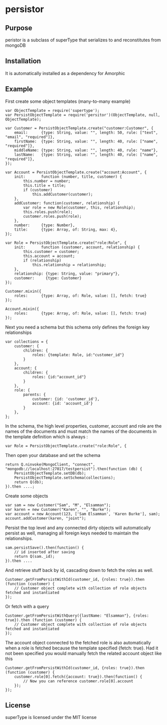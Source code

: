 # persistor

## Purpose

peristor is a subclass of superType that serializes to and reconstitutes from mongoDB

## Installation

It is automatically installed as a dependency for Amorphic

## Example

First create some object templates (many-to-many example) 

    var ObjectTemplate = require('supertype');
    var PersistObjectTemplate = require('persitor')(ObjectTemplate, null, ObjectTemplate);

    var Customer = PersistObjectTemplate.create("customer:Customer", {
        email:		{type: String, value: "", length: 50, rule: ["text", "email", "required"]},
        firstName:  {type: String, value: "", length: 40, rule: ["name", "required"]},
        middleName: {type: String, value: "", length: 40, rule: "name"},
        lastName:	{type: String, value: "", length: 40, rule: ["name", "required"]},
    });
    
    var Account = PersistObjectTemplate.create("account:Account", {
        init:       function (number, title, customer) {
            this.number = number;
            this.title = title;
            if (customer)
                this.addCustomer(customer);
        },
        addCustomer: function(customer, relationship) {
            var role = new Role(customer, this, relationship);
            this.roles.push(role);
            customer.roles.push(role);
        },
        number:     {type: Number},
        title:      {type: Array, of: String, max: 4},
    });

    var Role = PersistObjectTemplate.create("role:Role", {
        init:       function (customer, account, relationship) {
            this.customer = customer;
            this.account = account;
            if (relationship)
                this.relationship = relationship;
        },
        relationship: {type: String, value: "primary"},
        customer:     {type: Customer}
    });

    Customer.mixin({
        roles:      {type: Array, of: Role, value: [], fetch: true}
    });
    
    Account.mixin({
        roles:      {type: Array, of: Role, value: [], fetch: true}
    });
  
Next you need a schema but this schema only defines the foreign key relationships
   
    var collections = {
        customer: {
            children: {
                roles: {template: Role, id:"customer_id"}
            }
        },
        account: {
            children: {
                roles: {id:"account_id"}
            }
        },
        role: {
            parents: {
                customer: {id: 'customer_id'},
                account: {id: 'account_id'}
            }
        },
    };

In the schema, the high level properties, customer, account and role are the names of the documents and must match the
names of the documents in the template definition which is always <document-name>:<template-name>

    var Role = PersistObjectTemplate.create("role:Role", {

Then open your database and set the schema

    return Q.ninvoke(MongoClient, "connect", "mongodb://localhost:27017/testpersist").then(function (db) {
        PersistObjectTemplate.setDB(db);
        PersistObjectTemplate.setSchema(collections);
        return Q(db);
    }).then ....;

Create some objects

    var sam = new Customer("Sam", "M", "Elsamman");
    var karen = new Customer("Karen", "", "Burke");
    var account = new Account(123, ['Sam Elsamman', 'Karen Burke'], sam);
    account.addCustomer(karen, "joint");

Persist the top level and any connected dirty objects will automatically persist as well, managing all foreign
keys needed to maintain the relationships.

    sam.persistSave().then(function() {
        // id inserted after saving
        return Q(sam._id);
    }).then ....

And retrieve stuff back by id, cascading down to fetch the roles as well.

    Customer.getFromPersistWithId(customer_id, {roles: true}).then (function (customer) {
        // Customer object complete with collection of role objects fetched and instantiated
    });
        
Or fetch with a query

    Customer.getFromPersistWithQuery({lastName: "Elsamman"}, {roles: true}).then (function (customer) {
        // Customer object complete with collection of role objects fetched and instantiated
    });

The account object connected to the fetched role is also automatically when a role is fetched because the template specified
{fetch: true}.  Had it not been specified you would manually fetch the related account object like this

    Customer.getFromPersistWithId(customer_id, {roles: true}).then (function (customer) {
        customer.role[0].fetch({account: true}).then(function() {
            // Now you can reference customer.role[0].account
        });
    });

## License

superType is licensed under the MIT license



